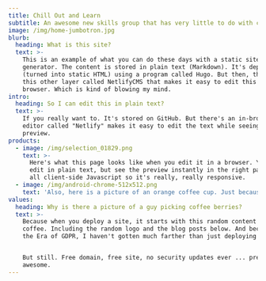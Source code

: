 ```yaml
---
title: Chill Out and Learn
subtitle: An awesome new skills group that has very little to do with coffee
image: /img/home-jumbotron.jpg
blurb:
  heading: What is this site?
  text: >-
    This is an example of what you can do these days with a static site
    generator. The content is stored in plain text (Markdown). It's deployed
    (turned into static HTML) using a program called Hugo. But then, there is
    this other layer called NetlifyCMS that makes it easy to edit this in the
    browser. Which is kind of blowing my mind.
intro:
  heading: So I can edit this in plain text?
  text: >-
    If you really want to. It's stored on GitHub. But there's an in-browser
    editor called "Netlify" makes it easy to edit the text while seeing a
    preview.
products:
  - image: /img/selection_01829.png
    text: >-
      Here's what this page looks like when you edit it in a browser. You can
      edit in plain text, but see the preview instantly in the right pane. It's
      all client-side Javascript so it's really, really responsive.
  - image: /img/android-chrome-512x512.png
    text: 'Also, here is a picture of an orange coffee cup. Just because.'
values:
  heading: Why is there a picture of a guy picking coffee berries?
  text: >-
    Because when you deploy a site, it starts with this random content about
    coffee. Including the random logo and the blog posts below. And because it's
    the Era of GDPR, I haven't gotten much farther than just deploying the site.


    But still. Free domain, free site, no security updates ever ... pretty
    awesome.
---
```


